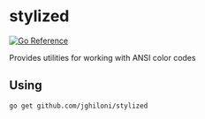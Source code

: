 # stylized

[![Go Reference](https://pkg.go.dev/badge/github.com/jghiloni/stylized.svg)](https://pkg.go.dev/github.com/jghiloni/stylized)

Provides utilities for working with ANSI color codes

## Using

```
go get github.com/jghiloni/stylized
```

